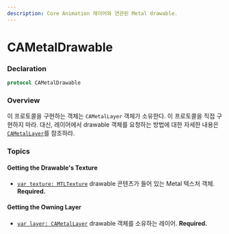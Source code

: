 ```yaml
---
description: Core Animation 레이어와 연관된 Metal drawable.
---
```


# CAMetalDrawable

### Declaration

```swift
protocol CAMetalDrawable
```

### Overview

이 프로토콜을 구현하는 객체는 `CAMetalLayer` 객체가 소유한다. 이 프로토콜을 직접 구현하지 마라. 대신, 레이어에서 drawable 객체를 요청하는 방법에 대한 자세한 내용은 [`CAMetalLayer`](https://developer.apple.com/documentation/quartzcore/cametallayer)를 참조하라.

### Topics

#### Getting the Drawable's Texture

* [`var texture: MTLTexture`](https://developer.apple.com/documentation/quartzcore/cametaldrawable/1478159-texture) drawable 콘텐츠가 들어 있는 Metal 텍스처 객체. **Required.**

#### Getting the Owning Layer

* [`var layer: CAMetalLayer`](https://developer.apple.com/documentation/quartzcore/cametaldrawable/1478165-layer) drawable 객체를 소유하는 레이어. **Required.**

